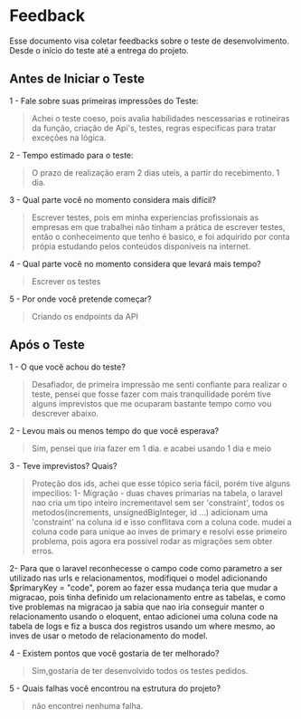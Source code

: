 # Feedback
Esse documento visa coletar feedbacks sobre o teste de desenvolvimento. Desde o início do teste até a entrega do projeto.

## Antes de Iniciar o Teste

1 - Fale sobre suas primeiras impressões do Teste:
> Achei o teste coeso, pois avalia habilidades nescessarias e rotineiras da função, criação de Api's, testes, regras especificas para tratar exceções na lógica.

2 - Tempo estimado para o teste:
> O prazo de realização eram 2 dias uteis, a partir do recebimento. 1 dia.

3 - Qual parte você no momento considera mais difícil?
> Escrever testes, pois em minha experiencias profissionais as empresas em que trabalhei não tinham a prática de escrever testes, então o conheceimento que tenho é basico, e foi adquirido por conta própia estudando pelos conteúdos disponíveis na internet.

4 - Qual parte você no momento considera que levará mais tempo?
> Escrever os testes

5 - Por onde você pretende começar?
> Criando os endpoints da API


## Após o Teste

1 - O que você achou do teste?
> Desafiador, de primeira impressão me senti confiante para realizar o teste, pensei que fosse fazer com mais tranquilidade porém tive alguns imprevistos que me ocuparam bastante tempo como vou descrever abaixo.

2 - Levou mais ou menos tempo do que você esperava?
> Sim, pensei que iria fazer em 1 dia. e acabei usando 1 dia e meio

3 - Teve imprevistos? Quais?
> Proteção dos ids, achei que esse tópico seria fácil, porém  tive alguns impecilios:
1- Migração - duas chaves prímarias na tabela, o laravel nao cria um tipo inteiro incrementavel sem ser 'constraint', todos os metodos(increments, unsignedBigInteger, id ...) adicionam uma 'constraint' na coluna id e isso conflitava com a coluna code.
mudei a coluna code para unique ao inves de primary e resolvi esse primeiro problema, pois agora era possivel rodar as migrações sem obter erros.

2- Para que o laravel reconhecesse o campo code como parametro a ser utilizado nas urls e relacionamentos, modifiquei o model adicionando $primaryKey = "code", porem ao fazer essa mudança teria que mudar a migracao, pois tinha definido um relacionamento entre as tabelas, e como tive problemas na migracao ja sabia que nao iria conseguir manter o relacionamento usando o eloquent, entao adicionei uma coluna code na tabela de logs e fiz a busca dos registros usando um where mesmo, ao inves de usar o metodo de relacionamento do model.

4 - Existem pontos que você gostaria de ter melhorado?
> Sim,gostaria de ter desenvolvido todos os testes pedidos.

5 - Quais falhas você encontrou na estrutura do projeto?
> não encontrei nenhuma falha.